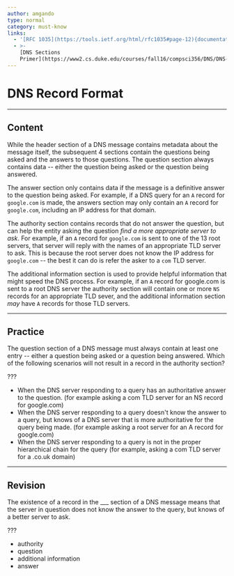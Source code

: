 ```yaml
---
author: amgando
type: normal
category: must-know
links:
  - '[RFC 1035](https://tools.ietf.org/html/rfc1035#page-12){documentation}'
  - >-
    [DNS Sections
    Primer](https://www2.cs.duke.edu/courses/fall16/compsci356/DNS/DNS-primer.pdf){article}
---
```


# DNS Record Format


---

## Content

While the header section of a DNS message contains metadata about the message itself, the subsequent 4 sections contain the questions being asked and the answers to those questions. The question section always contains data -- either the question being asked or the question being answered.

The answer section only contains data if the message is a definitive answer to the question being asked. For example, if a DNS query for an `A` record for `google.com` is made, the answers section may only contain an `A` record for `google.com`, including an IP address for that domain.

The authority section contains records that do not answer the question, but can help the entity asking the question *find a more appropriate server to ask*. For example, if an `A` record for `google.com` is sent to one of the 13 root servers, that server will reply with the names of an appropriate TLD server to ask. This is because the root server does not know the IP address for `google.com` -- the best it can do is refer the asker to a `com` TLD server.

The additional information section is used to provide helpful information that might speed the DNS process. For example, if an `A` record for google.com is sent to a root DNS server the authority section will contain one or more `NS` records for an appropriate TLD sever, and the additional information section *may* have `A` records for those TLD servers.


---

## Practice

The question section of a DNS message must always contain at least one entry -- either a question being asked or a question being answered. Which of the following scenarios will not result in a record in the authority section?

???

- When the DNS server responding to a query has an authoritative answer to the question. (for example asking a com TLD server for an NS record for google.com)
- When the DNS server responding to a query doesn't know the answer to a query, but knows of a DNS server that is more authoritative for the query being made. (for example asking a root server for an A record for google.com)
- When the DNS server responding to a query is not in the proper hierarchical chain for the query (for example, asking a com TLD server for a .co.uk domain)


---

## Revision

The existence of a record in the ___ section of a DNS message means that the server in question does not know the answer to the query, but knows of a better server to ask.

???

- authority
- question
- additional information
- answer
